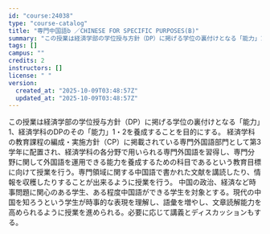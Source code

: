 ```yaml
---
id: "course:24038"
type: "course-catalog"
title: "専門中国語b ／CHINESE FOR SPECIFIC PURPOSES(B)"
summary: "この授業は経済学部の学位授与方針（DP）に掲げる学位の裏付けとなる「能力」1、経済学科のDPのその「能力」1・2を養成することを目的にする。 経済学科の教育課程の編成・実施方針（CP）に掲載されている専門外国語部門として第3学年に配置され、…"
tags: []
campus: ""
credits: 2
instructors: []
license: " "
version:
  created_at: "2025-10-09T03:48:57Z"
  updated_at: "2025-10-09T03:48:57Z"
---
```


この授業は経済学部の学位授与方針（DP）に掲げる学位の裏付けとなる「能力」1、経済学科のDPのその「能力」1・2を養成することを目的にする。 経済学科の教育課程の編成・実施方針（CP）に掲載されている専門外国語部門として第3学年に配置され、経済学科の各分野で用いられる専門外国語を習得し、専門分野に関して外国語を運用できる能力を養成するための科目であるという教育目標に向けて授業を行う。専門領域に関する中国語で書かれた文献を講読したり、情報を収穫したりすることが出来るように授業を行う。 中国の政治、経済など時事問題に関心のある学生、ある程度中国語ができる学生を対象とする。現代の中国を知ろうという学生が時事的な表現を理解し、語彙を増やし、文章読解能力を高められるように授業を進められる。必要に応じて講義とディスカッションもする。
